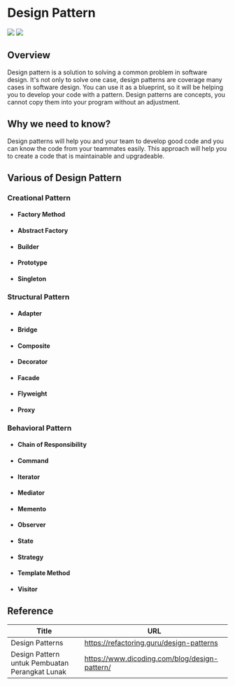 # Design Pattern

![](https://badgen.net/badge/status/in%20progress/orange) ![](https://badgen.net/badge/version/v0.0.1/cyan)

## Overview

Design pattern is a solution to solving a common problem in software design. It's not only to solve one case, design patterns are coverage many cases in software design. You can use it as a blueprint, so it will be helping you to develop your code with a pattern. Design patterns are concepts, you cannot copy them into your program without an adjustment.

## Why we need to know?

Design patterns will help you and your team to develop good code and you can know the code from your teammates easily. This approach will help you to create a code that is maintainable and upgradeable.

## Various of Design Pattern

### Creational Pattern

* #### Factory Method

* #### Abstract Factory

* #### Builder

* #### Prototype

* #### Singleton

### Structural Pattern

* #### Adapter

* #### Bridge

* #### Composite

* #### Decorator

* #### Facade

* #### Flyweight

* #### Proxy

### Behavioral Pattern

* #### Chain of Responsibility

* #### Command

* #### Iterator

* #### Mediator

* #### Memento

* #### Observer

* #### State

* #### Strategy

* #### Template Method

* #### Visitor

## Reference

Title | URL
---|---
Design Patterns | https://refactoring.guru/design-patterns
Design Pattern untuk Pembuatan Perangkat Lunak | https://www.dicoding.com/blog/design-pattern/
